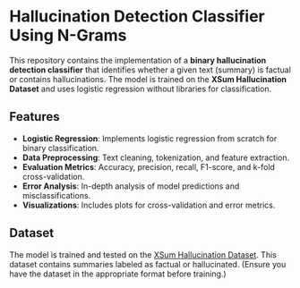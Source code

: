 # Hallucination Detection Classifier Using N-Grams

This repository contains the implementation of a **binary hallucination detection classifier** that identifies whether a given text (summary) is factual or contains hallucinations. The model is trained on the **XSum Hallucination Dataset** and uses logistic regression without libraries for classification.

## Features
- **Logistic Regression**: Implements logistic regression from scratch for binary classification.
- **Data Preprocessing**: Text cleaning, tokenization, and feature extraction.
- **Evaluation Metrics**: Accuracy, precision, recall, F1-score, and k-fold cross-validation.
- **Error Analysis**: In-depth analysis of model predictions and misclassifications.
- **Visualizations**: Includes plots for cross-validation and error metrics.

## Dataset
The model is trained and tested on the [XSum Hallucination Dataset](https://www.kaggle.com/datasets/lakshmi25npathi/imdb-dataset-of-50k-movie-reviews). This dataset contains summaries labeled as factual or hallucinated. (Ensure you have the dataset in the appropriate format before training.)

